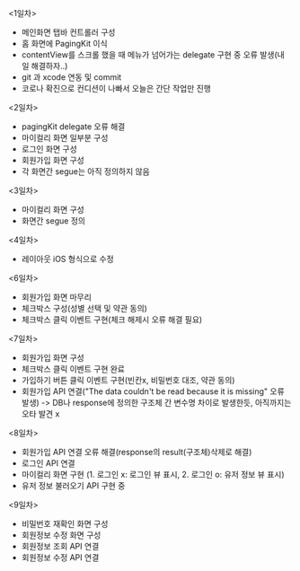 <1일차>
- 메인화면 탭바 컨트롤러 구성
- 홈 화면에 PagingKit 이식
- contentView를 스크롤 했을 때 메뉴가 넘어가는 delegate 구현 중 오류 발생(내일 해결하자..)
- git 과 xcode 연동 및 commit
- 코로나 확진으로 컨디션이 나빠서 오늘은 간단 작업만 진행

<2일차>
- pagingKit delegate 오류 해결
- 마이컬리 화면 일부분 구성
- 로그인 화면 구성
- 회원가입 화면 구성
- 각 화면간 segue는 아직 정의하지 않음

<3일차>
- 마이컬리 화면 구성
- 화면간 segue 정의

<4일차>
- 레이아웃 iOS 형식으로 수정

<6일차>
- 회원가입 화면 마무리
- 체크박스 구성(성별 선택 및 약관 동의)
- 체크박스 클릭 이벤트 구현(체크 해제시 오류 해결 필요)

<7일차>
- 회원가입 화면 구성
- 체크박스 클릭 이벤트 구현 완료
- 가입하기 버튼 클릭 이벤트 구현(빈칸x, 비밀번호 대조, 약관 동의)
- 회원가입 API 연결("The data couldn't be read because it is missing" 오류 발생) -> DB나 response에 정의한 구조체 간 변수명 차이로 발생한듯, 아직까지는 오타 발견 x

<8일차>
- 회원가입 API 연결 오류 해결(response의 result(구조체)삭제로 해결)
- 로그인 API 연결
- 마이컬리 화면 구현 (1. 로그인 x: 로그인 뷰 표시, 2. 로그인 o: 유저 정보 뷰 표시)
- 유저 정보 불러오기 API 구현 중

<9일차>
- 비밀번호 재확인 화면 구성
- 회원정보 수정 화면 구성
- 회원정보 조회 API 연결
- 회원정보 수정 API 연결
